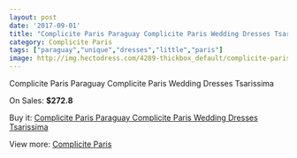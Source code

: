 ```yaml
---
layout: post
date: '2017-09-01'
title: "Complicite Paris Paraguay Complicite Paris Wedding Dresses Tsarissima"
category: Complicite Paris
tags: ["paraguay","unique","dresses","little","paris"]
image: http://img.hectodress.com/4289-thickbox_default/complicite-paris-paraguay-complicite-paris-wedding-dresses-tsarissima.jpg
---
```

Complicite Paris Paraguay Complicite Paris Wedding Dresses Tsarissima

On Sales: **$272.8**
<a href="https://www.hectodress.com/complicite-paris/2219-complicite-paris-paraguay-complicite-paris-wedding-dresses-tsarissima.html"><amp-img layout="responsive" width="600" height="600" src="//img.hectodress.com/4289-thickbox_default/complicite-paris-paraguay-complicite-paris-wedding-dresses-tsarissima.jpg" alt="Complicite Paris Paraguay Complicite Paris Wedding Dresses Tsarissima 0" /></a>

Buy it: [Complicite Paris Paraguay Complicite Paris Wedding Dresses Tsarissima](https://www.hectodress.com/complicite-paris/2219-complicite-paris-paraguay-complicite-paris-wedding-dresses-tsarissima.html "Complicite Paris Paraguay Complicite Paris Wedding Dresses Tsarissima")

View more: [Complicite Paris](https://www.hectodress.com/37-complicite-paris "Complicite Paris")